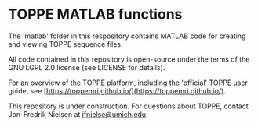 # TOPPE MATLAB functions

The 'matlab' folder in this respository contains MATLAB code for creating and viewing TOPPE sequence files.

All code contained in this repository is open-source under the terms of the GNU LGPL 2.0 license (see LICENSE for details).

For an overview of the TOPPE platform, including the 'official' TOPPE user guide, see [https://toppemri.github.io/](https://toppemri.github.io/).

This repository is under construction. For questions about TOPPE, contact Jon-Fredrik Nielsen at jfnielse@umich.edu.
